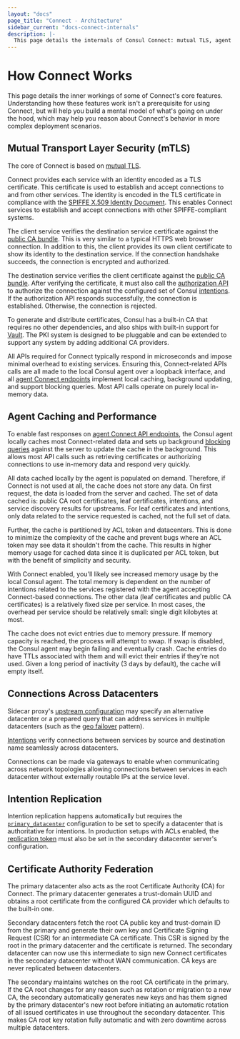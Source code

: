 ```yaml
---
layout: "docs"
page_title: "Connect - Architecture"
sidebar_current: "docs-connect-internals"
description: |-
  This page details the internals of Consul Connect: mutual TLS, agent caching and performance, intention and certificate authority replication.
---
```


# How Connect Works

This page details the inner workings of some of Connect's core features.
Understanding how these features work isn't a prerequisite for using Connect,
but will help you build a mental model of what's going on under the hood, which
may help you reason about Connect's behavior in more complex deployment
scenarios.

## Mutual Transport Layer Security (mTLS)

The core of Connect is based on [mutual TLS](https://en.wikipedia.org/wiki/Mutual_authentication).

Connect provides each service with an identity encoded as a TLS certificate.
This certificate is used to establish and accept connections to and from other
services. The identity is encoded in the TLS certificate in compliance with
the [SPIFFE X.509 Identity Document](https://github.com/spiffe/spiffe/blob/master/standards/X509-SVID.md).
This enables Connect services to establish and accept connections with
other SPIFFE-compliant systems.

The client service verifies the destination service certificate
against the [public CA bundle](/api/connect/ca.html#list-ca-root-certificates).
This is very similar to a typical HTTPS web browser connection. In addition
to this, the client provides its own client certificate to show its
identity to the destination service. If the connection handshake succeeds,
the connection is encrypted and authorized.

The destination service verifies the client certificate
against the [public CA bundle](/api/connect/ca.html#list-ca-root-certificates).
After verifying the certificate, it must also call the
[authorization API](/api/agent/connect.html#authorize) to authorize
the connection against the configured set of Consul [intentions](/docs/connect/intentions.html).
If the authorization API responds successfully, the connection is established.
Otherwise, the connection is rejected.

To generate and distribute certificates, Consul has a built-in CA that
requires no other dependencies, and
also ships with built-in support for [Vault](/docs/connect/ca/vault.html). The PKI system is designed to be pluggable
and can be extended to support any system by adding additional CA providers.

All APIs required for Connect typically respond in microseconds and impose
minimal overhead to existing services. Ensuring this, Connect-related APIs calls
are all made to the local Consul agent over a loopback interface, and all [agent
Connect endpoints](/api/agent/connect.html) implement local caching, background
updating, and support blocking queries. Most API calls operate on purely local
in-memory data.

## Agent Caching and Performance

To enable fast responses on [agent Connect API
endpoints](/api/agent/connect.html), the Consul agent locally caches most
Connect-related data and sets up background [blocking
queries](/api/features/blocking.html) against the server to update the cache in
the background. This allows most API calls such as retrieving certificates or
authorizing connections to use in-memory data and respond very quickly.

All data cached locally by the agent is populated on demand. Therefore, if
Connect is not used at all, the cache does not store any data. On first request,
the data is loaded from the server and cached. The set of data cached is: public
CA root certificates, leaf certificates, intentions, and service discovery
results for upstreams. For leaf certificates and intentions, only data related
to the service requested is cached, not the full set of data.

Further, the cache is partitioned by ACL token and datacenters. This is done
to minimize the complexity of the cache and prevent bugs where an ACL token
may see data it shouldn't from the cache. This results in higher memory usage
for cached data since it is duplicated per ACL token, but with the benefit
of simplicity and security.

With Connect enabled, you'll likely see increased memory usage by the
local Consul agent. The total memory is dependent on the number of intentions
related to the services registered with the agent accepting Connect-based
connections. The other data (leaf certificates and public CA certificates)
is a relatively fixed size per service. In most cases, the overhead per
service should be relatively small: single digit kilobytes at most.

The cache does not evict entries due to memory pressure. If memory capacity
is reached, the process will attempt to swap. If swap is disabled, the Consul
agent may begin failing and eventually crash. Cache entries do have TTLs
associated with them and will evict their entries if they're not used. Given
a long period of inactivity (3 days by default), the cache will empty itself.

## Connections Across Datacenters

Sidecar proxy's [upstream configuration](/docs/connect/registration/service-registration.html#upstream-configuration-reference)
may specify an alternative datacenter or a prepared query that can address services
in multiple datacenters (such as the [geo failover](https://learn.hashicorp.com/consul/developer-discovery/geo-failover) pattern).

[Intentions](/docs/connect/intentions.html) verify connections between services by
source and destination name seamlessly across datacenters.

Connections can be made via gateways to enable when communicating across
network topologies allowing connections between services in each datacenter
without externally routable IPs at the service level.

## Intention Replication

Intention replication happens automatically but requires the
[`primary_datacenter`](/docs/agent/options.html#primary_datacenter)
configuration to be set to specify a datacenter that is authoritative
for intentions. In production setups with ACLs enabled, the
[replication token](/docs/agent/options.html#acl_tokens_replication) must also
be set in the secondary datacenter server's configuration.

## Certificate Authority Federation

The primary datacenter also acts as the root Certificate Authority (CA) for Connect.
The primary datacenter generates a trust-domain UUID and obtains a root certificate
from the configured CA provider which defaults to the built-in one.

Secondary datacenters fetch the root CA public key and trust-domain ID from the
primary and generate their own key and Certificate Signing Request (CSR) for an
intermediate CA certificate. This CSR is signed by the root in the primary
datacenter and the certificate is returned. The secondary datacenter can now use
this intermediate to sign new Connect certificates in the secondary datacenter
without WAN communication. CA keys are never replicated between datacenters.

The secondary maintains watches on the root CA certificate in the primary. If the
CA root changes for any reason such as rotation or migration to a new CA, the
secondary automatically generates new keys and has them signed by the primary
datacenter's new root before initiating an automatic rotation of all issued
certificates in use throughout the secondary datacenter. This makes CA root key
rotation fully automatic and with zero downtime across multiple datacenters.
